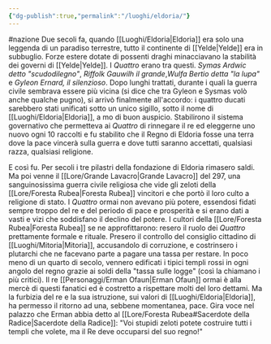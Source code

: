 ```yaml
---
{"dg-publish":true,"permalink":"/luoghi/eldoria/"}
---
```


#nazione 
 Due secoli fa, quando [[Luoghi/Eldoria\|Eldoria]] era solo una leggenda di un paradiso terrestre, tutto il continente di [[Yelde\|Yelde]] era in subbuglio. Forze estere dotate di possenti draghi minacciavano la stabilità dei governi di [[Yelde\|Yelde]]. I _Quattro_ erano tra questi. _Symas Ardwic detto "scudodilegno"_, _Riffolk Gauwilh il grande_,_Wulfa Bertio detta "la lupa"_ e _Gyleon Ernard, il silenzioso_. Dopo lunghi trattati, durante i quali la guerra civile sembrava essere più vicina (si dice che tra Gyleon e Sysmas volò anche qualche pugno), si arrivò finalmente all'accordo: i quattro ducati sarebbero stati unificati sotto un unico sigillo, sotto il nome di [[Luoghi/Eldoria\|Eldoria]], a mo di buon auspicio.
Stabilirono il sistema governativo che permetteva ai _Quattro_ di rinnegare il re ed eleggerne uno nuovo ogni 10 raccolti e fu stabilito che il Regno di Eldoria fosse una terra dove la pace vincerà sulla guerra e dove tutti saranno accettati, qualsiasi razza, qualsiasi religione. 

E così fu. Per secoli i tre pilastri della fondazione di Eldoria rimasero saldi. Ma poi venne il [[Lore/Grande Lavacro\|Grande Lavacro]] del 297, una sanguinosissima guerra civile religiosa che vide gli zeloti della [[Lore/Foresta Rubea\|Foresta Rubea]] vincitori e che portò il loro culto a religione di stato.
I _Quattro_ ormai non avevano più potere, essendosi fidati sempre troppo del re e del periodo di pace e prosperità e si erano dati a vasti e vizi che soddisfano il declino del potere. I cultori della [[Lore/Foresta Rubea\|Foresta Rubea]] se ne approfittarono: resero il ruolo dei _Quattro_ prettamente formale e rituale. Presero il controllo del consiglio cittadino di [[Luoghi/Mitoria\|Mitoria]], accusandolo di corruzione, e costrinsero i plutarchi che ne facevano parte a pagare una tassa per restare. In poco meno di un quarto di secolo, vennero edificati i tipici templi rossi in ogni angolo del regno grazie ai soldi della "tassa sulle logge" (così la chiamano i più critici). Il re [[Personaggi/Erman Ofaun\|Erman Ofaun]] ormai è alla mercè di questi fanatici ed è costretto a rispettare molti del loro dettami. Ma la furbizia del re e la sua istruzione, sui valori di [[Luoghi/Eldoria\|Eldoria]], ha permesso il ritorno ad una, sebbene momentanea, pace. Gira voce nel palazzo che Erman abbia detto al [[Lore/Foresta Rubea#Sacerdote della Radice\|Sacerdote della Radice]]: "Voi stupidi zeloti potete costruire tutti i templi che volete, ma il Re deve occuparsi del suo regno!"
